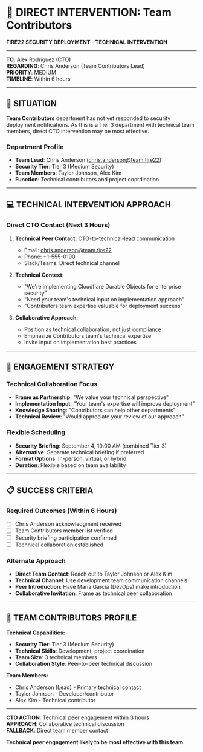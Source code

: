 # 🔧 DIRECT INTERVENTION: Team Contributors

**FIRE22 SECURITY DEPLOYMENT - TECHNICAL INTERVENTION**

---

**TO**: Alex Rodriguez (CTO)  
**REGARDING**: Chris Anderson (Team Contributors Lead)  
**PRIORITY**: MEDIUM  
**TIMELINE**: Within 6 hours

---

## 🎯 **SITUATION**

**Team Contributors** department has not yet responded to security deployment notifications. As this is a Tier 3 department with technical team members, direct CTO intervention may be most effective.

### **Department Profile**

- **Team Lead**: Chris Anderson (chris.anderson@team.fire22)
- **Security Tier**: Tier 3 (Medium Security)
- **Team Members**: Taylor Johnson, Alex Kim
- **Function**: Technical contributors and project coordination

---

## 💻 **TECHNICAL INTERVENTION APPROACH**

### **Direct CTO Contact (Next 3 Hours)**

1. **Technical Peer Contact**: CTO-to-technical-lead communication

   - Email: chris.anderson@team.fire22
   - Phone: +1-555-0190
   - Slack/Teams: Direct technical channel

2. **Technical Context**:

   - "We're implementing Cloudflare Durable Objects for enterprise security"
   - "Need your team's technical input on implementation approach"
   - "Contributors team expertise valuable for deployment success"

3. **Collaborative Approach**:
   - Position as technical collaboration, not just compliance
   - Emphasize Contributors team's technical expertise
   - Invite input on implementation best practices

---

## 🤝 **ENGAGEMENT STRATEGY**

### **Technical Collaboration Focus**

- **Frame as Partnership**: "We value your technical perspective"
- **Implementation Input**: "Your team's expertise will improve deployment"
- **Knowledge Sharing**: "Contributors can help other departments"
- **Technical Review**: "Would appreciate your review of our approach"

### **Flexible Scheduling**

- **Security Briefing**: September 4, 10:00 AM (combined Tier 3)
- **Alternative**: Separate technical briefing if preferred
- **Format Options**: In-person, virtual, or hybrid
- **Duration**: Flexible based on team availability

---

## 📋 **SUCCESS CRITERIA**

### **Required Outcomes (Within 6 Hours)**

- [ ] Chris Anderson acknowledgment received
- [ ] Team Contributors member list verified
- [ ] Security briefing participation confirmed
- [ ] Technical collaboration established

### **Alternate Approach**

- **Direct Team Contact**: Reach out to Taylor Johnson or Alex Kim
- **Technical Channel**: Use development team communication channels
- **Peer Introduction**: Have Maria Garcia (DevOps) make introduction
- **Collaborative Invitation**: Frame as technical peer collaboration

---

## 👥 **TEAM CONTRIBUTORS PROFILE**

**Technical Capabilities:**

- **Security Tier**: Tier 3 (Medium Security)
- **Technical Skills**: Development, project coordination
- **Team Size**: 3 technical members
- **Collaboration Style**: Peer-to-peer technical discussion

**Team Members:**

- Chris Anderson (Lead) - Primary technical contact
- Taylor Johnson - Developer/contributor
- Alex Kim - Technical contributor

---

**CTO ACTION**: Technical peer engagement within 3 hours  
**APPROACH**: Collaborative technical discussion  
**FALLBACK**: Direct team member contact

**Technical peer engagement likely to be most effective with this team.**
